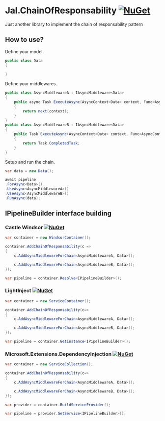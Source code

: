 # Jal.ChainOfResponsability [![NuGet](https://img.shields.io/nuget/v/Jal.Factory.svg)](https://www.nuget.org/packages/Jal.Factory) 
Just another library to implement the chain of responsability pattern

## How to use?
Define your model.
```csharp
public class Data
{
    
}
```
Define your middlewares.
```csharp
public class AsyncMiddlewareA : IAsyncMiddleware<Data>
{
    public async Task ExecuteAsync(AsyncContext<Data> context, Func<AsyncContext<Data>, Task> next)
    {
        return next(context);
    }
}
public class AsyncMiddlewareB : IAsyncMiddleware<Data>
{
    public Task ExecuteAsync(AsyncContext<Data> context, Func<AsyncContext<Data>, Task> next)
    {
        return Task.CompletedTask;
    }
}
```
Setup and run the chain.
```csharp
var data = new Data();

await pipeline
.ForAsync<Data>()
.UseAsync<AsyncMiddlewareA>()
.UseAsync<AsyncMiddlewareB>()
.RunAsync(data);
```
## IPipelineBuilder interface building

### Castle Windsor [![NuGet](https://img.shields.io/nuget/v/Jal.ChainOfResponsability.Installer.svg)](https://www.nuget.org/packages/Jal.ChainOfResponsability.Installer)

```csharp
var container = new WindsorContainer();

container.AddChainOfResponsability(c =>
{
    c.AddAsyncMiddlewareForChain<AsyncMiddlewareA, Data>();

    c.AddAsyncMiddlewareForChain<AsyncMiddlewareB, Data>();
});

var pipeline = container.Resolve<IPipelineBuilder>();
``` 
### LightInject [![NuGet](https://img.shields.io/nuget/v/Jal.ChainOfResponsability.LightInject.Installer.svg)](https://www.nuget.org/packages/Jal.ChainOfResponsability.LightInject.Installer)

```csharp
var container = new ServiceContainer();

container.AddChainOfResponsability(c=>
{
    c.AddAsyncMiddlewareForChain<AsyncMiddlewareA, Data>();

    c.AddAsyncMiddlewareForChain<AsyncMiddlewareB, Data>();
});

var pipeline = container.GetInstance<IPipelineBuilder>();
``` 

### Microsoft.Extensions.DependencyInjection [![NuGet](https://img.shields.io/nuget/v/Jal.ChainOfResponsability.Microsoft.Extensions.DependencyInjection.svg)](https://www.nuget.org/packages/Jal.ChainOfResponsability.Microsoft.Extensions.DependencyInjection)

```csharp
var container = new ServiceCollection();

container.AddChainOfResponsability(c=>
{
    c.AddAsyncMiddlewareForChain<AsyncMiddlewareA, Data>();

    c.AddAsyncMiddlewareForChain<AsyncMiddlewareB, Data>();
});

var provider = container.BuildServiceProvider();

var pipeline = provider.GetService<IPipelineBuilder>();
``` 
